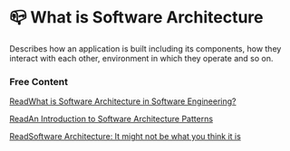 # 📪 What is Software Architecture

Describes how an application is built including its components, how they interact with each other, environment in which they operate and so on.

### Free Content

[ReadWhat is Software Architecture in Software Engineering?](https://webcache.googleusercontent.com/search?q=cache:ya4xvYaEckQJ:https://www.future-processing.com/blog/what-is-software-architecture-in-software-engineering/\&cd=1\&hl=es-419\&ct=clnk\&gl=ar)

[ReadAn Introduction to Software Architecture Patterns](https://www.freecodecamp.org/news/an-introduction-to-software-architecture-patterns/)

[ReadSoftware Architecture: It might not be what you think it is](https://www.infoq.com/articles/what-software-architecture/)
